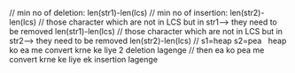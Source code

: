 // min no of deletion: len(str1)-len(lcs)
// min no of insertion: len(str2)-len(lcs)
// those character which are not in LCS but in str1--> they need to be removed len(str1)-len(lcs)
// those character which are not in LCS but in str2--> they need to be removed len(str2)-len(lcs)
// s1=heap s2=pea   heap ko ea me convert krne ke liye 2 deletion lagenge
// then ea ko pea me convert krne ke liye ek insertion lagenge
​